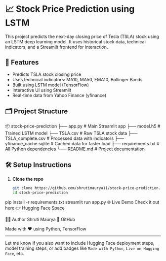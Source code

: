 # 📈 Stock Price Prediction using LSTM

This project predicts the next-day closing price of Tesla (TSLA) stock using an LSTM deep learning model. It uses historical stock data, technical indicators, and a Streamlit frontend for interaction.

## 🚀 Features

- Predicts TSLA stock closing price
- Uses technical indicators: MA10, MA50, EMA10, Bollinger Bands
- Built using LSTM model (TensorFlow)
- Interactive UI using Streamlit
- Real-time data from Yahoo Finance (yfinance)

## 🗂️ Project Structure

📦 stock-price-prediction
├── app.py # Main Streamlit app
├── model.h5 # Trained LSTM model
├── TSLA.csv # Raw TSLA stock data
├── TSLA_complete.csv # Processed data with indicators
├── yfinance_cache.sqlite # Cached data for faster load
├── requirements.txt # All Python dependencies
└── README.md # Project documentation

## 🛠️ Setup Instructions

1. **Clone the repo**  
   ```bash
   git clone https://github.com/shrutimaurya11/stock-price-prediction.git
   cd stock-price-prediction
pip install -r requirements.txt
streamlit run app.py
🌐 Live Demo
Check it out here 👉 Hugging Face Space

🙋‍♀️ Author
Shruti Maurya
🔗 GitHub

Made with ❤️ using Python, TensorFlow

---

Let me know if you also want to include Hugging Face deployment steps, model training steps, or add badges like `Made with Python`, `Live on Hugging Face`, etc.









